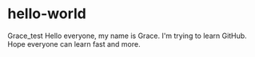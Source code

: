 # hello-world
Grace_test
Hello everyone, my name is Grace. I'm trying to learn GitHub. Hope everyone can learn fast and more.
